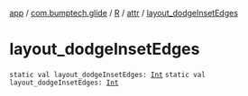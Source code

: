 [app](../../../index.md) / [com.bumptech.glide](../../index.md) / [R](../index.md) / [attr](index.md) / [layout_dodgeInsetEdges](./layout_dodge-inset-edges.md)

# layout_dodgeInsetEdges

`static val layout_dodgeInsetEdges: `[`Int`](https://kotlinlang.org/api/latest/jvm/stdlib/kotlin/-int/index.html)
`static val layout_dodgeInsetEdges: `[`Int`](https://kotlinlang.org/api/latest/jvm/stdlib/kotlin/-int/index.html)